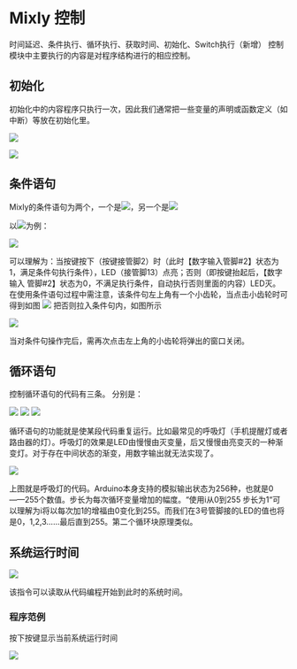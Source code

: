 # Mixly 控制
时间延迟、条件执行、循环执行、获取时间、初始化、Switch执行（新增）
控制模块中主要执行的内容是对程序结构进行的相应控制。
## 初始化
初始化中的内容程序只执行一次，因此我们通常把一些变量的声明或函数定义（如中断）等放在初始化里。

![](https://github.com/xbed/Mixly_Arduino/blob/master/wiki_pic/control1.png)

![](https://github.com/xbed/Mixly_Arduino/blob/master/wiki_pic/control2.png)

## 条件语句
Mixly的条件语句为两个，一个是![](https://github.com/xbed/Mixly_Arduino/blob/master/wiki_pic/control3.png)，另一个是![](https://github.com/xbed/Mixly_Arduino/blob/master/wiki_pic/control4.png)

以![](https://github.com/xbed/Mixly_Arduino/blob/master/wiki_pic/control3.png)为例：

![](https://github.com/xbed/Mixly_Arduino/blob/master/wiki_pic/control6.png)

可以理解为：当按键按下（按键接管脚2）时（此时【数字输入管脚#2】状态为1，满足条件句执行条件），LED（接管脚13）点亮；否则（即按键抬起后，【数字输入 管脚#2】状态为0，不满足执行条件，自动执行否则里面的内容）LED灭。在使用条件语句过程中需注意，该条件句左上角有一个小齿轮，当点击小齿轮时可得到如图
![](https://github.com/xbed/Mixly_Arduino/blob/master/wiki_pic/control7.png)
把否则拉入条件句内，如图所示

![](https://github.com/xbed/Mixly_Arduino/blob/master/wiki_pic/control8.png)

当对条件句操作完后，需再次点击左上角的小齿轮将弹出的窗口关闭。

## 循环语句
控制循环语句的代码有三条。
分别是：

![](https://github.com/xbed/Mixly_Arduino/blob/master/wiki_pic/control9.png)
![](https://github.com/xbed/Mixly_Arduino/blob/master/wiki_pic/control10.png)
![](https://github.com/xbed/Mixly_Arduino/blob/master/wiki_pic/control11.png)

循环语句的功能就是使某段代码重复运行。比如最常见的呼吸灯（手机提醒灯或者路由器的灯）。呼吸灯的效果是LED由慢慢由灭变量，后又慢慢由亮变灭的一种渐变灯。对于存在中间状态的渐变，用数字输出就无法实现了。

![](https://github.com/xbed/Mixly_Arduino/blob/master/wiki_pic/control12.png)

上图就是呼吸灯的代码。Arduino本身支持的模拟输出状态为256种，也就是0——255个数值。步长为每次循环变量增加的幅度。“使用i从0到255 步长为1“可以理解为i将以每次加1的增福由0变化到255。而我们在3号管脚接的LED的值也将是0，1,2,3……最后直到255。第二个循环块原理类似。

## 系统运行时间

![](https://github.com/xbed/Mixly_Arduino/blob/master/wiki_pic/control13.png)

该指令可以读取从代码编程开始到此时的系统时间。

### 程序范例

按下按键显示当前系统运行时间

![](https://github.com/xbed/Mixly_Arduino/blob/master/wiki_pic/control13-1.jpg)
